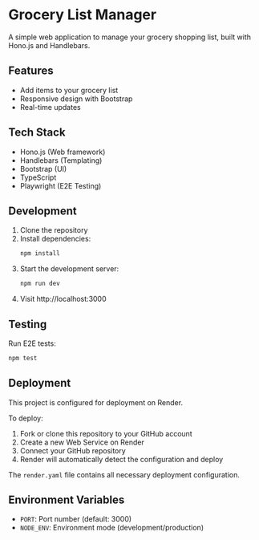 # Grocery List Manager

A simple web application to manage your grocery shopping list, built with Hono.js and Handlebars.

## Features

- Add items to your grocery list
- Responsive design with Bootstrap
- Real-time updates

## Tech Stack

- Hono.js (Web framework)
- Handlebars (Templating)
- Bootstrap (UI)
- TypeScript
- Playwright (E2E Testing)

## Development

1. Clone the repository
2. Install dependencies:
   ```bash
   npm install
   ```
3. Start the development server:
   ```bash
   npm run dev
   ```
4. Visit http://localhost:3000

## Testing

Run E2E tests:
```bash
npm test
```

## Deployment

This project is configured for deployment on Render.

To deploy:

1. Fork or clone this repository to your GitHub account
2. Create a new Web Service on Render
3. Connect your GitHub repository
4. Render will automatically detect the configuration and deploy

The `render.yaml` file contains all necessary deployment configuration.

## Environment Variables

- `PORT`: Port number (default: 3000)
- `NODE_ENV`: Environment mode (development/production) 